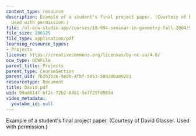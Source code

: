 ```yaml
---
content_type: resource
description: Example of a student's final project paper. (Courtesy of David Glasser.
  Used with permission.)
file: /ol-ocw-studio-app/courses/18-994-seminar-in-geometry-fall-2004/99ad614fbf2c72b284b15e7f29fd5854_David.pdf
file_size: 206125
file_type: application/pdf
learning_resource_types:
- Projects
license: https://creativecommons.org/licenses/by-nc-sa/4.0/
ocw_type: OCWFile
parent_title: Projects
parent_type: CourseSection
parent_uid: 7b2b3b26-9ed0-4fbf-5053-58028ba89281
resourcetype: Document
title: David.pdf
uid: 99ad614f-bf2c-72b2-84b1-5e7f29fd5854
video_metadata:
  youtube_id: null
---
```

Example of a student's final project paper. (Courtesy of David Glasser. Used with permission.)